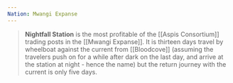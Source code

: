 ```yaml
---
Nation: Mwangi Expanse
---
```


> **Nightfall Station** is the most profitable of the [[Aspis Consortium]] trading posts in the [[Mwangi Expanse]]. It is thirteen days travel by wheelboat against the current from [[Bloodcove]] (assuming the travelers push on for a while after dark on the last day, and arrive at the station at night - hence the name) but the return journey with the current is only five days.








